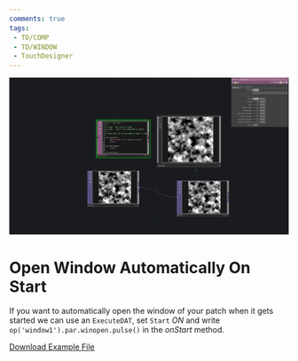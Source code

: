 ```yaml
---
comments: true
tags:
 - TD/COMP
 - TD/WINDOW
 - TouchDesigner
---
```

![Open Window Automatically On Start Img](../img/OpenWindowAutomaticallyOnStart.png)

# Open Window Automatically On Start
If you want to automatically open the window of your patch when it gets started we can use an `ExecuteDAT`, set `Start` *ON* and write `op('window1').par.winopen.pulse()` in the *onStart* method.

[Download Example File](../files/AutoWindowOnStart.tox)